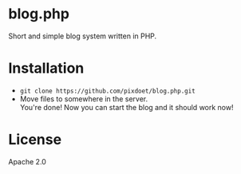 # blog.php
Short and simple blog system written in PHP.  
# Installation  
-  `git clone https://github.com/pixdoet/blog.php.git`  
-  Move files to somewhere in the server.  
You're done! Now you can start the blog and it should work now!  
# License  
Apache 2.0
